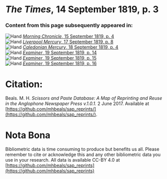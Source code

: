 # *The Times*, 14 September 1819, p. 3  
  
### Content from this page subsequently appeared in:  
![Hand](http://scissorsandpaste.net/wp-content/uploads/2017/06/smallhandpointer.png) [*Morning Chronicle*, 15 September 1819, p. 4](https://mhbeals.github.io/sap_html/Morning-Chronicle/Morning-Chronicle-15-September-1819-p-4)  
![Hand](http://scissorsandpaste.net/wp-content/uploads/2017/06/smallhandpointer.png) [*Liverpool Mercury*, 17 September 1819, p. 8](https://mhbeals.github.io/sap_html/Liverpool-Mercury/Liverpool-Mercury-17-September-1819-p-8)  
![Hand](http://scissorsandpaste.net/wp-content/uploads/2017/06/smallhandpointer.png) [*Caledonian Mercury*, 18 September 1819, p. 4](https://mhbeals.github.io/sap_html/Caledonian-Mercury/Caledonian-Mercury-18-September-1819-p-4)  
![Hand](http://scissorsandpaste.net/wp-content/uploads/2017/06/smallhandpointer.png) [*Examiner*, 19 September 1819, p. 14](https://mhbeals.github.io/sap_html/Examiner/Examiner-19-September-1819-p-14)  
![Hand](http://scissorsandpaste.net/wp-content/uploads/2017/06/smallhandpointer.png) [*Examiner*, 19 September 1819, p. 15](https://mhbeals.github.io/sap_html/Examiner/Examiner-19-September-1819-p-15)  
![Hand](http://scissorsandpaste.net/wp-content/uploads/2017/06/smallhandpointer.png) [*Examiner*, 19 September 1819, p. 16](https://mhbeals.github.io/sap_html/Examiner/Examiner-19-September-1819-p-16)  


# Citation: 

Beals. M. H. *Scissors and Paste Database: A Map of Reprinting and Reuse in the Anglophone Newspaper Press v.1.0.1.* 2 June 2017. Available at [https://github.com/mhbeals/sap_reprints/](https://github.com/mhbeals/sap_reprints/). 

# Nota Bona

Bibliometric data is time consuming to produce but benefits us all. Please remember to cite or acknowledge this and any other bibliometric data you use in your research. All data is available CC-BY 4.0 at [https://github.com/mhbeals/sap_reprints](https://github.com/mhbeals/sap_reprints)